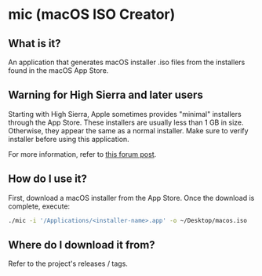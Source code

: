 # mic (macOS ISO Creator)

## What is it?
An application that generates macOS installer .iso files from the installers
found in the macOS App Store.

## Warning for High Sierra and later users
Starting with High Sierra, Apple sometimes provides "minimal" installers
through the App Store. These installers are usually less than 1 GB in size.
Otherwise, they appear the same as a normal installer. Make sure to verify
installer before using this application.

For more information, refer to [this forum post](https://www.jamf.com/jamf-nation/discussions/25519/macos-high-sierra-10-13-0-where-to-download-full-installer).

## How do I use it?
First, download a macOS installer from the App Store. Once the download is
complete, execute:
```bash
./mic -i '/Applications/<installer-name>.app' -o ~/Desktop/macos.iso
```

## Where do I download it from?
Refer to the project's releases / tags.
